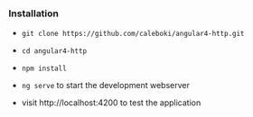 ### Installation
* `git clone https://github.com/caleboki/angular4-http.git`

* `cd angular4-http`

* `npm install`

* `ng serve` to start the development webserver

* visit http://localhost:4200 to test the application
